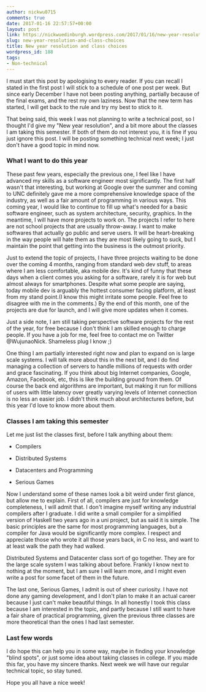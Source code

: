 ```yaml
---
author: nickwu0715
comments: true
date: 2017-01-16 22:57:57+00:00
layout: post
link: https://nickwuedinburgh.wordpress.com/2017/01/16/new-year-resolution-and-class-choices/
slug: new-year-resolution-and-class-choices
title: New year resolution and class choices
wordpress_id: 188
tags:
- Non-technical
---
```


I must start this post by apologising to every reader. If you can recall I stated in the first post I will stick to a schedule of one post per week. But since early December I have not been posting anything, partially because of the final exams, and the rest my own laziness. Now that the new term has started, I will get back to the rule and try my best to stick to it.

That being said, this week I was not planning to write a technical post, so I thought I'd give my "New year resolution", and a bit more about the classes I am taking this semester. If both of them do not interest you, it is fine if you just ignore this post. I will be posting something technical next week; I just don't have a good topic in mind now.



### What I want to do this year



These past few years, especially the previous one, I feel like I have advanced my skills as a software engineer most significantly. The first half wasn't that interesting, but working at Google over the summer and coming to UNC definitely gave me a more comprehensive knowledge space of the industry, as well as a fair amount of programming in various ways. This coming year, I would like to continue to fill up what's needed for a basic software engineer, such as system architecture, security, graphics. In the meantime, I will have more projects to work on. The projects I refer to here are not school projects that are usually throw-away. I want to make softwares that actually go public and serve users. It will be heart-breaking in the way people will hate them as they are most likely going to suck, but I maintain the point that getting into the business is the outmost priority.

Just to extend the topic of projects, I have three projects waiting to be done over the coming 4 months, ranging from standard web dev stuff, to areas where I am less comfortable, aka mobile dev. It's kind of funny that these days when a client comes you asking for a software, rarely it is for web but almost always for smartphones. Despite what some people are saying, today mobile dev is arguably the hottest consumer facing platform, at least from my stand point.(I know this might irritate some people. Feel free to disagree with me in the comments.) By the end of this month, one of the projects are due for launch, and I will give more updates when it comes.

Just a side note, I am still taking perspective software projects for the rest of the year, for free because I don't think I am skilled enough to charge people. If you have a job for me, feel free to contact me on Twitter @WujunaoNick. Shameless plug I know ;)

One thing I am partially interested right now and plan to expand on is large scale systems. I will talk more about this in the next bit, and I do find managing a collection of servers to handle millions of requests with order and grace fascinating. If you think about big Internet companies, Google, Amazon, Facebook, etc, this is like the building ground from them. Of course the back end algorithms are important, but making it run for millions of users with little latency over greatly varying levels of Internet connection is no less an easier job. I didn't think much about architectures before, but this year I'd love to know more about them.



### Classes I am taking this semester



Let me just list the classes first, before I talk anything about them:





  * Compilers


  * Distributed Systems


  * Datacenters and Programming


  * Serious Games



Now I understand some of these names look a bit weird under first glance, but allow me to explain. First of all, compilers are just for knowledge completeness, I will admit that. I don't imagine myself writing any industrial compilers after I graduate. I did write a small compiler for a simplified version of Haskell two years ago in a uni project, but as said it is simple. The basic principles are the same for most programming languages, but a compiler for Java would be significantly more complex. I respect and appreciate those who wrote it all those years back, in C no less, and want to at least walk the path they had walked.

Distributed Systems and Datacenter class sort of go together. They are for the large scale system I was talking about before. Frankly I know next to nothing at the moment, but I am sure I will learn more, and I might even write a post for some facet of them in the future.

The last one, Serious Games, I admit is out of sheer curiosity. I have not done any gaming development, and I don't plan to make it an actual career because I just can't make beautiful things. In all honestly I took this class because I am interested in the topic, and partly because I still want to have a fair share of practical programming, given the previous three classes are more theoretical than the ones I had last semester.



### Last few words



I do hope this can help you in some way, maybe in finding your knowledge "blind spots", or just some idea about taking classes in college. If you made this far, you have my sincere thanks. Next week we will have our regular technical topic, so stay tuned.

Hope you all have a nice week!
